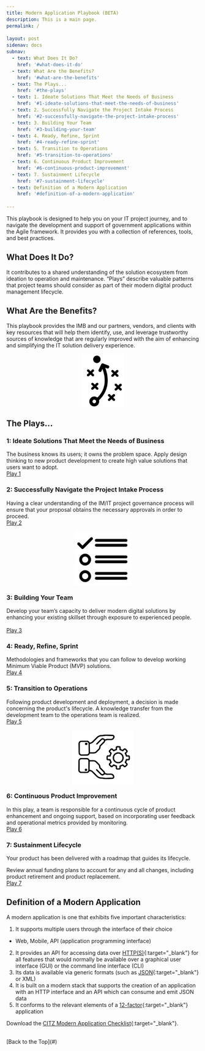 ```yaml
---
title: Modern Application Playbook (BETA)
description: This is a main page.
permalink: /

layout: post
sidenav: docs
subnav:
  - text: What Does It Do?
    href: '#what-does-it-do'
  - text: What Are the Benefits?
    href: '#what-are-the-benefits'
  - text: The Plays...
    href: '#the-plays'
  - text: 1. Ideate Solutions That Meet the Needs of Business
    href: '#1-ideate-solutions-that-meet-the-needs-of-business'
  - text: 2. Successfully Navigate the Project Intake Process
    href: '#2-successfully-navigate-the-project-intake-process'
  - text: 3. Building Your Team
    href: '#3-building-your-team'
  - text: 4. Ready, Refine, Sprint
    href: '#4-ready-refine-sprint'
  - text: 5. Transition to Operations
    href: '#5-transition-to-operations'
  - text: 6. Continuous Product Improvement
    href: '#6-continuous-product-improvement'
  - text: 7. Sustainment Lifecycle
    href: '#7-sustainment-lifecycle'
  - text: Definition of a Modern Application
    href: '#definition-of-a-modern-application'

---
```

This playbook is designed to help you on your IT project journey, and to navigate the development and support of government applications within the Agile framework. It provides you with a collection of references, tools, and best practices. 

## What Does It Do?
It contributes to a shared understanding of the solution ecosystem from ideation to operation and maintenance. “Plays” describe valuable patterns that project teams should consider as part of their modern digital product management lifecycle. 

## What Are the Benefits?
This playbook provides the IMB and our partners, vendors, and clients with key resources that will help them identify, use, and leverage trustworthy sources of knowledge that are regularly improved with the aim of enhancing and simplifying the IT solution delivery experience.

<img height="140" width="110" style="display: block; margin-left: auto; margin-right: auto;" src="assets/img/playbook-icon.png" alt="">
<!-- <img height="140" width="110" style="display: block; margin-left: auto; margin-right: auto;" src="CITZ-IMB-playbook/assets/img/playbook-icon.png" alt=""> -->

## The Plays...

### 1: Ideate Solutions That Meet the Needs of Business
The business knows its users; it owns the problem space. Apply design thinking to new product development to create high value solutions that users want to adopt.   
[Play 1](/CITZ-IMB-playbook/play1)

### 2: Successfully Navigate the Project Intake Process
Having a clear understanding of the IM/IT project governance process will ensure that your proposal obtains the necessary approvals in order to proceed.
<br/>
[Play 2](/CITZ-IMB-playbook/play2)

<img height="140" width="148" style="display: block; margin-left: auto; margin-right: auto;" src="assets/img/checklist-icon.png" alt="">
<!-- <img height="140" width="148" style="display: block; margin-left: auto; margin-right: auto;" src="CITZ-IMB-playbook/assets/img/checklist-icon.png" alt=""> -->

### 3: Building Your Team
Develop your team’s capacity to deliver modern digital solutions by enhancing your existing skillset through exposure to experienced people. 	
<br/>
[Play 3](/CITZ-IMB-playbook/play3)

### 4: Ready, Refine, Sprint
Methodologies and frameworks that you can follow to develop working Minimum Viable Product (MVP) solutions.
<br>
[Play 4](/CITZ-IMB-playbook/play4)

### 5: Transition to Operations
Following product development and deployment, a decision is made concerning the product's lifecycle. A knowledge transfer from the development team to the operations team is realized.
<br/>
[Play 5](/CITZ-IMB-playbook/play5)

<img height="140" width="158" style="display: block; margin-left: auto; margin-right: auto;" src="assets/img/support-icon.png" alt="">
<!-- <img height="140" width="158" style="display: block; margin-left: auto; margin-right: auto;" src="CITZ-IMB-playbook/assets/img/support-icon.png" alt=""> -->

### 6: Continuous Product Improvement
In this play, a team is responsible for a continuous cycle of product enhancement and ongoing support, based on incorporating user feedback and operational metrics provided by monitoring.
<br/>
[Play 6](/CITZ-IMB-playbook/play6)

### 7: Sustainment Lifecycle
Your product has been delivered with a roadmap that guides its lifecycle.

Review annual funding plans to account for any and all changes, including product retirement and product replacement.
<br/>
[Play 7](/CITZ-IMB-playbook/play7)

## Definition of a Modern Application
A modern application is one that exhibits five important characteristics:
1. It supports multiple users through the interface of their choice
  - Web, Mobile, API (application programming interface)
2. It provides an API for accessing data over [HTTP(S)](https://en.wikipedia.org/wiki/HTTPS){:target="_blank"} for all features that would normally be available over a graphical user interface (GUI) or the command line interface (CLI)
3. Its data is available via generic formats (such as [JSON](https://en.wikipedia.org/wiki/JSON){:target="_blank"} or XML)
4. It is built on a modern stack that supports the creation of an application with an HTTP interface and an API which can consume and emit JSON data
5. It conforms to the relevant elements of a [12-factor](https://12factor.net/){:target="_blank"} application

Download the [CITZ Modern Application Checklist](/CITZ-IMB-playbook/docs/CITZ-IMB-PLAYBOOK-CHECKLIST.docx){:target="_blank"}.

<br/>
[Back to the Top](#)
